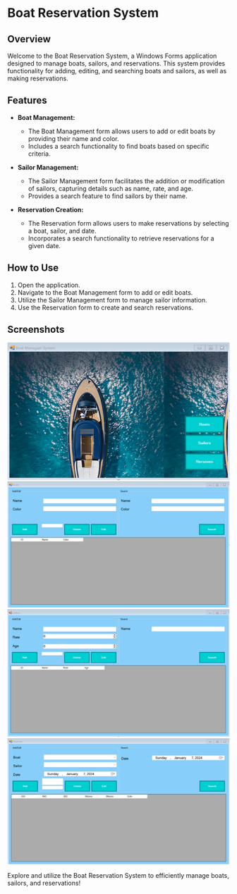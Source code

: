 # Boat Reservation System

## Overview

Welcome to the Boat Reservation System, a Windows Forms application designed to manage boats, sailors, and reservations. This system provides functionality for adding, editing, and searching boats and sailors, as well as making reservations.

## Features

- **Boat Management:**
  - The Boat Management form allows users to add or edit boats by providing their name and color.
  - Includes a search functionality to find boats based on specific criteria.

- **Sailor Management:**
  - The Sailor Management form facilitates the addition or modification of sailors, capturing details such as name, rate, and age.
  - Provides a search feature to find sailors by their name.

- **Reservation Creation:**
  - The Reservation form allows users to make reservations by selecting a boat, sailor, and date.
  - Incorporates a search functionality to retrieve reservations for a given date.

## How to Use

1. Open the application.
2. Navigate to the Boat Management form to add or edit boats.
3. Utilize the Sailor Management form to manage sailor information.
4. Use the Reservation form to create and search reservations.

## Screenshots

<img src="https://github.com/ElliotOne/Bachelor-Projects-Portfolio/blob/main/5.Principles-of-Database-Design-Module/1.Boat-Reservation-System/Screenshots/Screenshot1.png"/>
<img src="https://github.com/ElliotOne/Bachelor-Projects-Portfolio/blob/main/5.Principles-of-Database-Design-Module/1.Boat-Reservation-System/Screenshots/Screenshot2.png"/>
<img src="https://github.com/ElliotOne/Bachelor-Projects-Portfolio/blob/main/5.Principles-of-Database-Design-Module/1.Boat-Reservation-System/Screenshots/Screenshot3.png"/>
<img src="https://github.com/ElliotOne/Bachelor-Projects-Portfolio/blob/main/5.Principles-of-Database-Design-Module/1.Boat-Reservation-System/Screenshots/Screenshot4.png"/>

Explore and utilize the Boat Reservation System to efficiently manage boats, sailors, and reservations!
